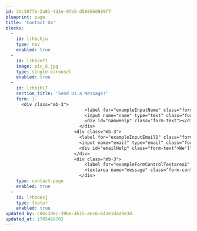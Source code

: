 ```yaml
---
id: 3dc507fb-2a81-4d1e-9fe5-d58856d989f7
blueprint: page
title: 'Contact Us'
blocks:
  -
    id: lrhbchju
    type: nav
    enabled: true
  -
    id: lrhbcmft
    image: pic_6.jpg
    type: single-carousel
    enabled: true
  -
    id: lrhbj6i7
    section_title: 'Send Us a Message!'
    form: |-
      <div class="mb-3">
                              <label for="exampleInputName" class="form-label">Name</label>
                              <input name="name" type="text" class="form-control" id="exampleInputName" aria-describedby="nameHelp" required>
                              <div id="namwHelp" class="form-text"></div>
                            </div>
                          <div class="mb-3">
                            <label for="exampleInputEmail1" class="form-label">Email address</label>
                            <input name="email" type="email" class="form-control" id="exampleInputEmail1" aria-describedby="emailHelp" required>
                            <div id="emailHelp" class="form-text">We'll never share your email with anyone else.</div>
                          </div>
                          <div class="mb-3">
                              <label for="exampleFormControlTextarea1" class="form-label">Message</label>
                              <textarea name="message" class="form-control" id="exampleFormControlTextarea1" rows="3" required></textarea>
                            </div>
    type: contact-page
    enabled: true
  -
    id: lrhbo6sj
    type: footer
    enabled: true
updated_by: c06c3dec-39be-4b15-aec6-643e1dad9e3d
updated_at: 1705468702
---
```

